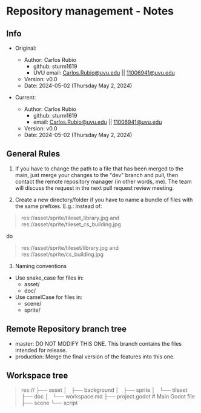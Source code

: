 # Repository management - Notes

## Info

- Original:
  - Author: Carlos Rubio
    - github: sturm1619
    - UVU email: Carlos.Rubio@uvu.edu || 11006941@uvu.edu
  - Version: v0.0
  - Date: 2024-05-02 (Thursday May 2, 2024)

- Current:
  - Author: Carlos Rubio
    - github: sturm1619
    - email:  Carlos.Rubio@uvu.edu || 11006941@uvu.edu
  - Version: v0.0
  - Date: 2024-05-02 (Thursday May 2, 2024)

## General Rules

1. If you have to change the path to a file that has been merged to the main, just merge your changes to the "dev" branch and pull, then contact the remote repository manager (in other words, me). The team will discuss the request in the next pull request review meeting.

2. Create a new directory/folder if you have to name a bundle of files with the same prefixes. E.g.: Instead of:

> res://asset/sprite/tileset_library.jpg and res://asset/sprite/tileset_cs_building.jpg

do

> res://asset/sprite/tileset/library.jpg and res://asset/sprite/cs_building.jpg

3. Naming conventions
  - Use snake_case for files in:
    - asset/
    - doc/
  - Use camelCase for files in:
    - scene/
    - sprite/

## Remote Repository branch tree

- master: DO NOT MODIFY THIS ONE. This branch contains the files intended for release.
- production: Merge the final version of the features into this one.

## Workspace tree

> res://
> ├── asset
> │   ├── background
> │   ├── sprite
> │   └── tileset
> ├── doc
> │   └── workspace.md
> ├── project.godot                   # Main Godot file
> ├── scene
> └── script
